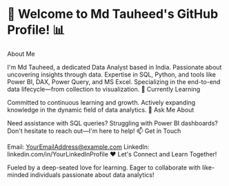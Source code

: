 # 👋 Welcome to Md Tauheed's GitHub Profile! 📊

About Me

I'm Md Tauheed, a dedicated Data Analyst based in India.
Passionate about uncovering insights through data.
Expertise in SQL, Python, and tools like Power BI, DAX, Power Query, and MS Excel.
Specializing in the end-to-end data lifecycle—from collection to visualization.
🌱 Currently Learning

Committed to continuous learning and growth.
Actively expanding knowledge in the dynamic field of data analytics.
💬 Ask Me About

Need assistance with SQL queries?
Struggling with Power BI dashboards?
Don't hesitate to reach out—I'm here to help!
📫 Get in Touch

Email: YourEmailAddress@example.com
LinkedIn: linkedin.com/in/YourLinkedInProfile
❤️ Let's Connect and Learn Together!

Fueled by a deep-seated love for learning.
Eager to collaborate with like-minded individuals passionate about data analytics!
